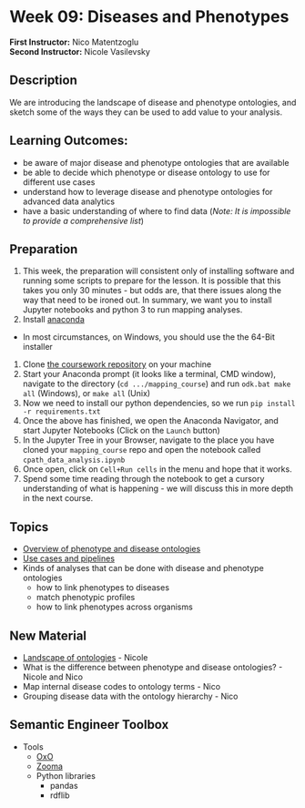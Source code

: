 # Week 09: Diseases and Phenotypes

**First Instructor:** Nico Matentzoglu  
**Second Instructor:** Nicole Vasilevsky

## Description
We are introducing the landscape of disease and phenotype ontologies, and sketch some of the ways they can be used to add value to your analysis.

## Learning Outcomes:
- be aware of major disease and phenotype ontologies that are available
- be able to decide which phenotype or disease ontology to use for different use cases
- understand how to leverage disease and phenotype ontologies for advanced data analytics
- have a basic understanding of where to find data (_Note: It is impossible to provide a comprehensive list_)

## Preparation
1. This week, the preparation will consistent only of installing software and running some scripts to prepare for the lesson. It is possible that this takes you only 30 minutes - but odds are, that there issues along the way that need to be ironed out. In summary, we want you to install Jupyter notebooks and python 3 to run mapping analyses. 
1. Install [anaconda](https://docs.anaconda.com/anaconda/install/windows/)
  - In most circumstances, on Windows, you should use the the 64-Bit installer
1. Clone [the coursework repository](https://github.com/cpathtutorial/mapping_course) on your machine
1. Start your Anaconda prompt (it looks like a terminal, CMD window), navigate to the directory (`cd .../mapping_course`) and run `odk.bat make all` (Windows), or `make all` (Unix)
1. Now we need to install our python dependencies, so we run `pip install -r requirements.txt`
1. Once the above has finished, we open the Anaconda Navigator, and start Jupyter Notebooks (Click on the `Launch` button)
1. In the Jupyter Tree in your Browser, navigate to the place you have cloned your `mapping_course` repo and open the notebook called `cpath_data_analysis.ipynb`
1. Once open, click on `Cell+Run cells` in the menu and hope that it works.
1. Spend some time reading through the notebook to get a cursory understanding of what is happening - we will discuss this in more depth in the next course.
  
## Topics
- [Overview of phenotype and disease ontologies](diseaseontologies.md)
- [Use cases and pipelines](usecases.md)
- Kinds of analyses that can be done with disease and phenotype ontologies
	- how to link phenotypes to diseases
	- match phenotypic profiles
	- how to link phenotypes across organisms

## New Material
- [Landscape of ontologies](ontologylandscape.md) - Nicole
- What is the difference between phenotype and disease ontologies? - Nicole and Nico
- Map internal disease codes to ontology terms - Nico
- Grouping disease data with the ontology hierarchy - Nico

## Semantic Engineer Toolbox
- Tools
  - [OxO](https://www.ebi.ac.uk/spot/oxo/)
  - [Zooma](https://www.ebi.ac.uk/spot/zooma/)
  - Python libraries 
    - pandas
    - rdflib
